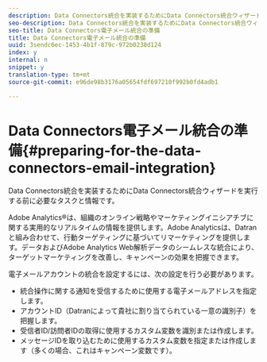 ```yaml
---
description: Data Connectors統合を実装するためにData Connectors統合ウィザードを実行する前に必要なタスクと情報です。
seo-description: Data Connectors統合を実装するためにData Connectors統合ウィザードを実行する前に必要なタスクと情報です。
seo-title: Data Connectors電子メール統合の準備
title: Data Connectors電子メール統合の準備
uuid: 3sendc6ec-1453-4b1f-879c-972b0238d124
index: y
internal: n
snippet: y
translation-type: tm+mt
source-git-commit: e96de98b3176a05654fdf697210f992b0fd4adb1

---
```



# Data Connectors電子メール統合の準備{#preparing-for-the-data-connectors-email-integration}

Data Connectors統合を実装するためにData Connectors統合ウィザードを実行する前に必要なタスクと情報です。

Adobe Analytics®は、組織のオンライン戦略やマーケティングイニシアチブに関する実用的なリアルタイムの情報を提供します。Adobe Analyticsは、Datranと組み合わせて、行動ターゲティングに基づいてリマーケティングを提供します。データおよびAdobe Analytics Web解析データのシームレスな統合により、ターゲットマーケティングを改善し、キャンペーンの効果を把握できます。

電子メールアカウントの統合を設定するには、次の設定を行う必要があります。

* 統合操作に関する通知を受信するために使用する電子メールアドレスを指定します。
* アカウントID（Datranによって貴社に割り当てられている一意の識別子）を把握します。
* 受信者ID/訪問者IDの取得に使用するカスタム変数を識別または作成します。
* メッセージIDを取り込むために使用するカスタム変数を指定または作成します（多くの場合、これはキャンペーン変数です）。

